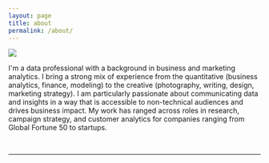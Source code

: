 ```yaml
---
layout: page
title: about
permalink: /about/
---
```


<img class="col one right" src="/img/prof_pic.jpg">

<br/>

I'm a data professional with a background in business and marketing analytics. I bring a strong mix of experience from the quantitative (business analytics, finance, modeling) to the creative (photography, writing, design, marketing strategy). I am particularly passionate about communicating data and insights in a way that is accessible to non-technical audiences and drives business impact. My work has ranged across roles in research, campaign strategy, and customer analytics for companies ranging from Global Fortune 50 to startups.

<br/>
<hr/>
<br/>
<span class="contacticon center">
	<a href="mailto:scullem@gmail.com"><i class="fa fa-envelope-square"></i></a>
	<a href="https://github.com/scullem" target="_blank"><i class="fa fa-github-square"></i></a>
	<a href="https://www.linkedin.com/in/sarah-cullem-05563224" target="_blank"><i class="fa fa-linkedin-square"></i></a>
	<a href="https://twitter.com/scullem" target="_blank"><i class="fa fa-twitter-square"></i></a>
</span>

<div class="col three caption">
	
</div>


